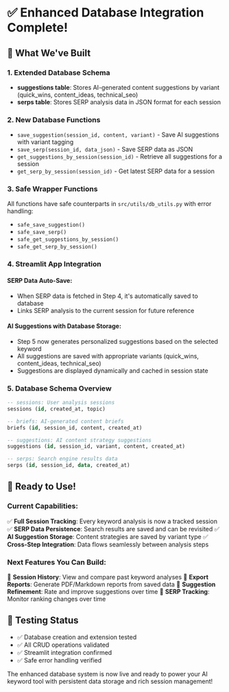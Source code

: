 # ✅ Enhanced Database Integration Complete!

## 🎯 What We've Built

### 1. Extended Database Schema
- **suggestions table**: Stores AI-generated content suggestions by variant (quick_wins, content_ideas, technical_seo)
- **serps table**: Stores SERP analysis data in JSON format for each session

### 2. New Database Functions
- `save_suggestion(session_id, content, variant)` - Save AI suggestions with variant tagging
- `save_serp(session_id, data_json)` - Save SERP data as JSON
- `get_suggestions_by_session(session_id)` - Retrieve all suggestions for a session
- `get_serp_by_session(session_id)` - Get latest SERP data for a session

### 3. Safe Wrapper Functions
All functions have safe counterparts in `src/utils/db_utils.py` with error handling:
- `safe_save_suggestion()`
- `safe_save_serp()`
- `safe_get_suggestions_by_session()`
- `safe_get_serp_by_session()`

### 4. Streamlit App Integration

#### SERP Data Auto-Save:
- When SERP data is fetched in Step 4, it's automatically saved to database
- Links SERP analysis to the current session for future reference

#### AI Suggestions with Database Storage:
- Step 5 now generates personalized suggestions based on the selected keyword
- All suggestions are saved with appropriate variants (quick_wins, content_ideas, technical_seo)
- Suggestions are displayed dynamically and cached in session state

### 5. Database Schema Overview
```sql
-- sessions: User analysis sessions
sessions (id, created_at, topic)

-- briefs: AI-generated content briefs  
briefs (id, session_id, content, created_at)

-- suggestions: AI content strategy suggestions
suggestions (id, session_id, variant, content, created_at)

-- serps: Search engine results data
serps (id, session_id, data, created_at)
```

## 🚀 Ready to Use!

### Current Capabilities:
✅ **Full Session Tracking**: Every keyword analysis is now a tracked session
✅ **SERP Data Persistence**: Search results are saved and can be revisited
✅ **AI Suggestion Storage**: Content strategies are saved by variant type
✅ **Cross-Step Integration**: Data flows seamlessly between analysis steps

### Next Features You Can Build:
🔮 **Session History**: View and compare past keyword analyses
🔮 **Export Reports**: Generate PDF/Markdown reports from saved data
🔮 **Suggestion Refinement**: Rate and improve suggestions over time
🔮 **SERP Tracking**: Monitor ranking changes over time

## 🧪 Testing Status
- ✅ Database creation and extension tested
- ✅ All CRUD operations validated  
- ✅ Streamlit integration confirmed
- ✅ Safe error handling verified

The enhanced database system is now live and ready to power your AI keyword tool with persistent data storage and rich session management!
